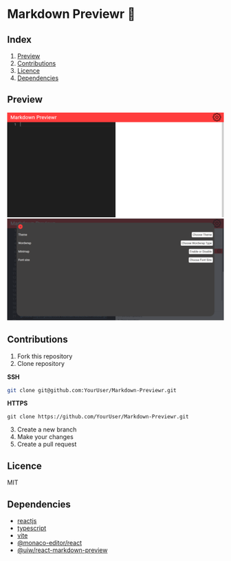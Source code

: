 # Markdown Previewr 📖

## Index

1. [Preview](##Preview)
2. [Contributions](##Contributions)
3. [Licence](##Licence)
4. [Dependencies](##Dependencies)

## Preview

![preview_markdown_previewr](./src/assets/img/preview%20markdown%20editor.png)
![popup_config](./src/assets/img/popup.png)

## Contributions

1. Fork this repository
2. Clone repository

**SSH**

```bash
git clone git@github.com:YourUser/Markdown-Previewr.git
```

**HTTPS**

```
git clone https://github.com/YourUser/Markdown-Previewr.git
```

3. Create a new branch
4. Make your changes
5. Create a pull request

## Licence

MIT

## Dependencies

- [reactjs](https://reactjs.org)
- [typescript](https://www.typescriptlang.org/)
- [vite](https://vitejs.dev/)
- [@monaco-editor/react](https://github.com/suren-atoyan/monaco-react)
- [@uiw/react-markdown-preview](https://github.com/uiwjs/react-markdown-preview)
